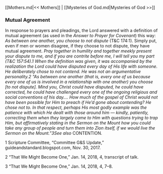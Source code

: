 [[Mothers.md|<< Mothers]]  |  [[Mysteries of God.md|Mysteries of God >>]]

### Mutual Agreement
In response to prayers and pleadings, the Lord answered with a definition of mutual agreement (as used in the *Answer to Prayer for Covenant*) this way: *As between one another, you choose to not dispute* (T&C 174:1). Simply put, even if men or women disagree, if they choose to not dispute, they have mutual agreement. *Pray together in humility and together meekly present your dispute to me, and if you are contrite before me, I will tell you my part *(T&C 157:54).1 When the definition was given, it was accompanied by the realization the Lord could have disputed every day of His life with someone. He deliberately chose to not contend. He was not an argumentative personality.2 “As between one another (that is, every one of us because every one of us is involved in a relationship with one another) you choose [to not dispute]. Mind you, Christ could have disputed, he could have corrected, he could have challenged every one of the ongoing religious and social conventions of his day…. How much of the gospel of Christ would not have been possible for Him to preach if He’d gone about contending? He chose not to. In that respect, perhaps His most godly example was the patience with which He dealt with those around him — kindly, patiently, correcting them when they largely came to Him with questions trying to trap Him, but affirmatively stating in the Sermon on the Mount how you could take any group of people and turn them into Zion itself, if we would live the Sermon on the Mount.”3*See also* CONTENTION.



1 Scripture Committee, “Committee G&S Update,” guideandstandard.blogspot.com, Nov. 30, 2017.


2 “That We Might Become One,” Jan. 14, 2018, 4, transcript of talk.


3 “That We Might Become One,” Jan. 14, 2018, 4, 7–8.